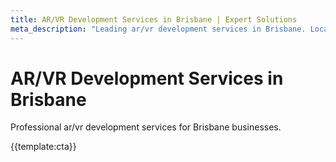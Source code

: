 ```yaml
---
title: AR/VR Development Services in Brisbane | Expert Solutions
meta_description: "Leading ar/vr development services in Brisbane. Local expertise, proven results, competitive rates."
---
```


# AR/VR Development Services in Brisbane

Professional ar/vr development services for Brisbane businesses.

{{template:cta}}
